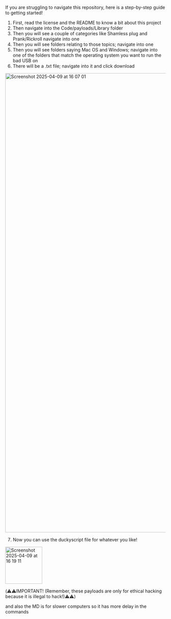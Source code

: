 If you are struggling to navigate this repository, here is a step-by-step guide to getting started!

1. First, read the license and the README to know a bit about this project
2. Then navigate into the Code/payloads/Library folder
3. Then you will see a couple of categories like Shamless plug and Prank/Rickroll navigate into one
4. Then you will see folders relating to those topics; navigate into one
5. Then you will see folders saying Mac OS and Windows; navigate into one of the folders that match the operating system you want to run the bad USB on
6. There will be a .txt file; navigate into it and click download
<img width="1440" alt="Screenshot 2025-04-09 at 16 07 01" src="https://github.com/user-attachments/assets/4a5b4bea-5706-4d26-a07a-82332a58defb" />


7. Now you can use the duckyscript file for whatever you like!
<img width="116" alt="Screenshot 2025-04-09 at 16 19 11" src="https://github.com/user-attachments/assets/7088cff5-3135-4b53-a888-8d4b0bd09bfe" />

  (⚠️⚠️IMPORTANT! (Remember, these payloads are only for ethical hacking because it is illegal to hack!)⚠️⚠️)

and also the MD is for slower computers so it has more delay in the commands  

